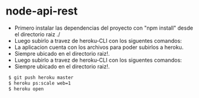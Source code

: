 # node-api-rest

- Primero instalar las dependencias del proyecto con "npm install" desde el directorio raiz ./
- Luego subirlo a travez de heroku-CLI con los siguentes comandos:
- La aplicacion cuenta con los archivos para poder subirlos a heroku.
- Siempre ubicado en el directorio raiz!.
- Luego subirlo a travez de heroku-CLI con los siguentes comandos:
- Siempre ubicado en el directorio raiz!.
```sh
 $ git push heroku master   
 $ heroku ps:scale web=1   
 $ heroku open            
```
